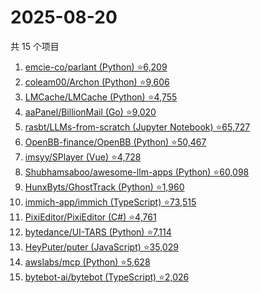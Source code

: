 # 2025-08-20

共 15 个项目

<!-- BEGIN GITHUB -->
<!-- 最后更新时间 2025-08-20 17:10:41 +0800 -->
1. [emcie-co/parlant (Python) ⭐6,209](https://github.com/emcie-co/parlant)
1. [coleam00/Archon (Python) ⭐9,606](https://github.com/coleam00/Archon)
1. [LMCache/LMCache (Python) ⭐4,755](https://github.com/LMCache/LMCache)
1. [aaPanel/BillionMail (Go) ⭐9,020](https://github.com/aaPanel/BillionMail)
1. [rasbt/LLMs-from-scratch (Jupyter Notebook) ⭐65,727](https://github.com/rasbt/LLMs-from-scratch)
1. [OpenBB-finance/OpenBB (Python) ⭐50,467](https://github.com/OpenBB-finance/OpenBB)
1. [imsyy/SPlayer (Vue) ⭐4,728](https://github.com/imsyy/SPlayer)
1. [Shubhamsaboo/awesome-llm-apps (Python) ⭐60,098](https://github.com/Shubhamsaboo/awesome-llm-apps)
1. [HunxByts/GhostTrack (Python) ⭐1,960](https://github.com/HunxByts/GhostTrack)
1. [immich-app/immich (TypeScript) ⭐73,515](https://github.com/immich-app/immich)
1. [PixiEditor/PixiEditor (C#) ⭐4,761](https://github.com/PixiEditor/PixiEditor)
1. [bytedance/UI-TARS (Python) ⭐7,114](https://github.com/bytedance/UI-TARS)
1. [HeyPuter/puter (JavaScript) ⭐35,029](https://github.com/HeyPuter/puter)
1. [awslabs/mcp (Python) ⭐5,628](https://github.com/awslabs/mcp)
1. [bytebot-ai/bytebot (TypeScript) ⭐2,026](https://github.com/bytebot-ai/bytebot)
<!-- END GITHUB -->